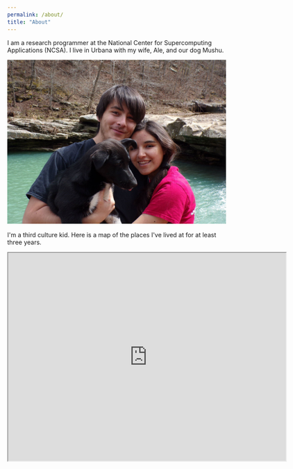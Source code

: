 ```yaml
---
permalink: /about/
title: "About"
---
```


I am a research programmer at the National Center for Supercomputing Applications (NCSA). I live in Urbana with my wife, Ale, and our dog Mushu.

![Ale and Mushu](/assets/images/mushuyale.jpg)

I'm a third culture kid. Here is a map of the places I've lived at for at least three years.
<iframe src="https://www.google.com/maps/d/u/0/embed?mid=1MTWkCtNWpXaD_d5CsUB_ggANvyHzM4Sn" width="640" height="480"></iframe>